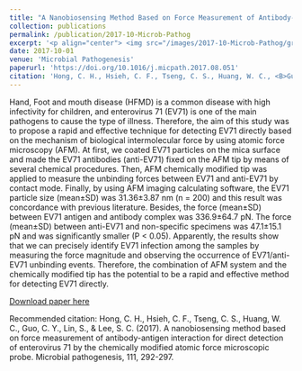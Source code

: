 ```yaml
---
title: "A Nanobiosensing Method Based on Force Measurement of Antibody-Antigen Interaction for Direct Detection of Enterovirus 71 by the Chemically Modified Atomic Force Microscopic Probe"
collection: publications
permalink: /publication/2017-10-Microb-Pathog
excerpt: '<p align="center"> <img src="/images/2017-10-Microb-Pathog/gr1.jpg" width="800" height="600"> </p> <p align="center"> <img src="/images/2017-10-Microb-Pathog/gr2.png" width="800" height="700"> </p>'
date: 2017-10-01
venue: 'Microbial Pathogenesis'
paperurl: 'https://doi.org/10.1016/j.micpath.2017.08.051'
citation: 'Hong, C. H., Hsieh, C. F., Tseng, C. S., Huang, W. C., <B>Guo, C. Y.</B>, Lin, S., & Lee, S. C. (2017). &quot;A nanobiosensing method based on force measurement of antibody-antigen interaction for direct detection of enterovirus 71 by the chemically modified atomic force microscopic probe.&quot; <i>Microbial Pathogenesis</i>, 111, 292-297. <B>(Co-author)</B><br>'
---
```

Hand, Foot and mouth disease (HFMD) is a common disease with high infectivity for children, and enterovirus 71 (EV71) is one of the main pathogens to cause the type of illness. Therefore, the aim of this study was to propose a rapid and effective technique for detecting EV71 directly based on the mechanism of biological intermolecular force by using atomic force microscopy (AFM). At first, we coated EV71 particles on the mica surface and made the EV71 antibodies (anti-EV71) fixed on the AFM tip by means of several chemical procedures. Then, AFM chemically modified tip was applied to measure the unbinding forces between EV71 and anti-EV71 by contact mode. Finally, by using AFM imaging calculating software, the EV71 particle size (mean±SD) was 31.36±3.87 nm (n = 200) and this result was concordance with previous literature. Besides, the force (mean±SD) between EV71 antigen and antibody complex was 336.9±64.7 pN. The force (mean±SD) between anti-EV71 and non-specific specimens was 47.1±15.1 pN and was significantly smaller (P < 0.05). Apparently, the results show that we can precisely identify EV71 infection among the samples by measuring the force magnitude and observing the occurrence of EV71/anti-EV71 unbinding events. Therefore, the combination of AFM system and the chemically modified tip has the potential to be a rapid and effective method for detecting EV71 directly.

[Download paper here](https://github.com/GCY/GCY.github.io/blob/master/files/10.1016%40j.micpath.2017.08.051.pdf)

Recommended citation: Hong, C. H., Hsieh, C. F., Tseng, C. S., Huang, W. C., Guo, C. Y., Lin, S., & Lee, S. C. (2017). A nanobiosensing method based on force measurement of antibody-antigen interaction for direct detection of enterovirus 71 by the chemically modified atomic force microscopic probe. Microbial pathogenesis, 111, 292-297.
